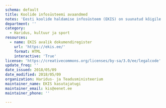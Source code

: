 ```yaml
---
schema: default
title: Koolide infosüsteemi avaandmed
notes: 'Eesti koolide haldamise infosüsteem (EKIS) on suunatud kõigile haridusasutustele, mis on registreeritud Eesti hariduse infosüsteemis (EHIS). EKIS sisaldab dokumendihalduse, finantsarvestuse, personalihalduse, varahalduse, raamatukogu, kooli töö, intraneti ja kommunikatsioonimooduleid ning on liidestatud DVK ja avaliku veebiga võimaldades koolidel täita kõiki dokumendihaldusega seotud nõudeid. Uusi kirjeid lisatakse igapäevaselt.'
department: ''
category:
  - Haridus, kultuur ja sport
resources:
  - name: EKIS avalik dokumendiregister
    url: 'https://ekis.ee/'
    format: HTML
    interactive: 'True'
license: 'https://creativecommons.org/licenses/by-sa/3.0/ee/legalcode'
update_freq: ''
date_issued: 2018/05/09
date_modified: 2018/05/09
organization: Haridus- ja Teadusministeerium
maintainer_name: EKIS kasutajatugi
maintainer_email: kis@eenet.ee
maintainer_phone: ''

---
```

